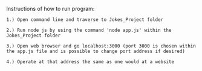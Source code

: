 Instructions of how to run program:

    1.) Open command line and traverse to Jokes_Project folder

    2.) Run node js by using the command 'node app.js' within the Jokes_Project folder

    3.) Open web browser and go localhost:3000 (port 3000 is chosen within the app.js file and is possible to change port address if desired)
    
    4.) Operate at that address the same as one would at a website